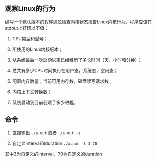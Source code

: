 ## 观察Linux的行为

编写一个默认版本的程序通过检查内核状态报告Linux内核行为。程序应该在stdout上打印以下值：

1. CPU类型和型号；

2. 所使用的Linux内核版本；

3. 从系统最后一次启动以来已经经历了多长时间（天，小时和分钟）；

4. 总共有多少CPU时间执行在用户态，系统态，空闲态；

5. 配置内存数量；当前可用内存数，磁盘读写请求数；

6. 内核上下文转换数；

7. 系统启动到目前创建了多少进程。

## 命令

1. 直接输出
`./a.out`
或者
`./a.out -s`

2. 自定义interval和duration
`./a.out -l 3 70`

其中3为自定义的interval，70为自定义的duration